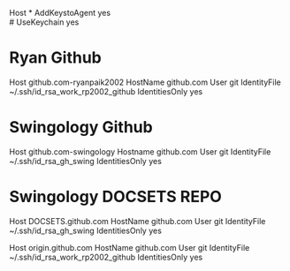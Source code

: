 Host * 
	AddKeystoAgent yes	
	# UseKeychain yes



# Ryan Github
Host github.com-ryanpaik2002
   HostName github.com
   User git
   IdentityFile ~/.ssh/id_rsa_work_rp2002_github
   IdentitiesOnly yes


# Swingology Github
Host github.com-swingology
   Hostname github.com
   User git
   IdentityFile ~/.ssh/id_rsa_gh_swing
   IdentitiesOnly yes


# Swingology DOCSETS REPO
Host DOCSETS.github.com
   HostName github.com
   User git
   IdentityFile ~/.ssh/id_rsa_gh_swing
   IdentitiesOnly yes
	
Host origin.github.com
   HostName github.com
   User git
   IdentityFile ~/.ssh/id_rsa_work_rp2002_github
   IdentitiesOnly yes